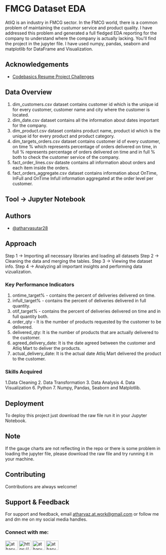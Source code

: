 # FMCG Dataset EDA
AtliQ is an industry in FMCG sector. In the FMCG world, there is a common problem of maintaining the custumor service and product quality.
I have addressed this problem and generated a full fledged EDA reporting for the company to understand where the company is actually lacking. You'll find the project in the jupyter file.
I have used numpy, pandas, seaborn and matplotlib for DataFrame and Visualization.

## Acknowledgements

 - [Codebasics Resume Project Challenges](https://codebasics.io/challenge/codebasics-resume-project-challenge)

## Data Overview
1. dim_customers.csv dataset contains customer id which is the unique id for every customer, customer name and city where the customer is located.
2. dim_date.csv dataset contains all the information about dates important for the company.
3. dim_product.csv dataset contains product name, product id which is the unique id for every product and product category.
4. dim_targets_orders.csv dataset contains customer id of every customer, on time % which represents percentage of orders delivered on time, in full % represents percentage of orders delivered on time and in full % both to check the customer service of the company.
5. fact_order_lines.csv dataste contains all information about orders and each item inside the orders.
6. fact_orders_aggregate.csv dataset contains information about OnTime, InFull and OnTime Infull information aggregated at the order level per customer.

## Tool -> Jupyter Notebook

## Authors

- [@atharvasutar28](https://www.github.com/atharvasutar28)

## Approach
Step 1 -> Importing all necessary libraries and loading all datasets
Step 2 -> Cleaning the data and merging the tables. 
Step 3 -> Viewing the dataset info.
Step 4 -> Analyzing all important insights and performing data vizualization.

### Key Performance Indicators
1. ontime_target% - contains the percent of deliveries delivered on time.
2. infull_target% - contains the percent of deliveries delivered in full quantity.
3. otif_target% - contains the percent of deliveries delivered on time and in full quantity both.
4. order_qty - It is the number of products requested by the customer to be delivered.
5. delivered_qty: It is the number of products that are actually delivered to the customer.
6. agreed_delivery_date: It is the date agreed between the customer and Atliq Mart to deliver the products.
7. actual_delivery_date: It is the actual date Atliq Mart delivered the product to the customer.

### Skills Acquired
1.Data Cleaning
2. Data Transformation
3. Data Analysis
4. Data Visualization
6. Python
7. Numpy, Pandas, Seaborn and Matplotlib.

## Deployment

To deploy this project just download the raw file run it in your Jupyter Notebook.

## Note
If the gauge charts are not reflecting in the repo or there is some problem in loading the jupyter file, please download the raw file and try running it in your machine.

## Contributing

Contributions are always welcome!

## Support & Feedback

For support and feedback, email atharvaz.at.work@gmail.com or follow me and dm me on my social media handles.

<h3 align="left">Connect with me:</h3>
<p align="left">
<a href="https://twitter.com/atharvasutar28" target="blank"><img align="center" src="https://raw.githubusercontent.com/rahuldkjain/github-profile-readme-generator/master/src/images/icons/Social/twitter.svg" alt="atharvasutar28" height="30" width="40" /></a>
<a href="https://linkedin.com/in/https://www.linkedin.com/in/atharvasutar/" target="blank"><img align="center" src="https://raw.githubusercontent.com/rahuldkjain/github-profile-readme-generator/master/src/images/icons/Social/linked-in-alt.svg" alt="https://www.linkedin.com/in/atharvasutar/" height="30" width="40" /></a>
<a href="https://kaggle.com/atharvasutar28" target="blank"><img align="center" src="https://raw.githubusercontent.com/rahuldkjain/github-profile-readme-generator/master/src/images/icons/Social/kaggle.svg" alt="atharvasutar28" height="30" width="40" /></a>
<a href="https://discord.gg/atharvasutar28" target="blank"><img align="center" src="https://raw.githubusercontent.com/rahuldkjain/github-profile-readme-generator/master/src/images/icons/Social/discord.svg" alt="atharvasutar28" height="30" width="40" /></a>
</p>

